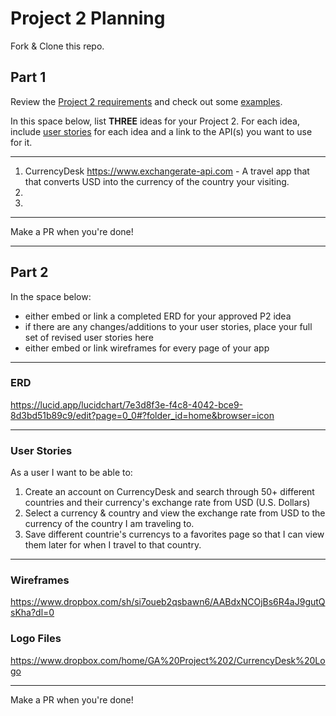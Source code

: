 # Project 2 Planning

Fork & Clone this repo.

## Part 1

Review the [Project 2 requirements](https://tmdarneille.gitbook.io/seirfx/11-projects/project-2#project-feedback-evaluation) and check out some [examples](https://tmdarneille.gitbook.io/seirfx/11-projects/past-projects/project2).

In this space below, list **THREE** ideas for your Project 2. For each idea, include [user stories](https://revelry.co/user-stories-that-dont-suck/) for each idea and a link to the API(s) you want to use for it.

--------------------------------------------------------
1. CurrencyDesk https://www.exchangerate-api.com - A travel app that that converts USD into the currency of the country your visiting.
2. 
3.
---------------------------------------------------------

Make a PR when you're done!

---

## Part 2

In the space below:
* either embed or link a completed ERD for your approved P2 idea
* if there are any changes/additions to your user stories, place your full set of revised user stories here
* either embed or link wireframes for every page of your app

----------------------------------------------------------
### ERD
https://lucid.app/lucidchart/7e3d8f3e-f4c8-4042-bce9-8d3bd51b89c9/edit?page=0_0#?folder_id=home&browser=icon

----------------------------------------------------------
### User Stories
As a user I want to be able to:

1. Create an account on CurrencyDesk and search through 50+ different countries and their currency's exchange rate from USD (U.S. Dollars)
2. Select a currency & country and view the exchange rate from USD to the currency of the country I am traveling to.
3. Save different countrie's currencys to a favorites page so that I can view them later for when I travel to that country.

----------------------------------------------------------
### Wireframes
https://www.dropbox.com/sh/si7oueb2qsbawn6/AABdxNCOjBs6R4aJ9gutQsKha?dl=0

### Logo Files
https://www.dropbox.com/home/GA%20Project%202/CurrencyDesk%20Logo

----------------------------------------------------------

Make a PR when you're done!
